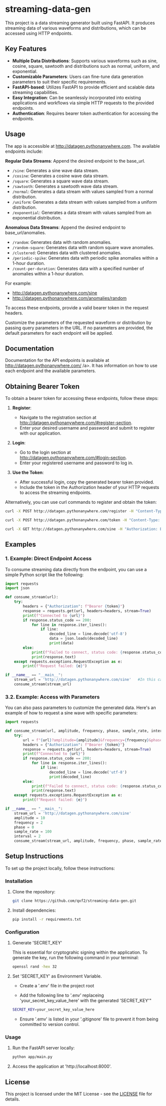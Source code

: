 # streaming-data-gen
This project is a data streaming generator built using FastAPI. It produces streaming data of various waveforms and distributions, which can be accessed using HTTP endpoints.  

## Key Features
- **Multiple Data Distributions**: Supports various waveforms such as sine, cosine, square, sawtooth and distributions such as normal, uniform, and exponential.
- **Customizable Parameters**: Users can fine-tune data generation parameters to suit their specific requirements.
- **FastAPI-based**: Utilizes FastAPI to provide efficient and scalable data streaming capabilities.
- **Easy Integration**: Can be seamlessly incorporated into existing applications and workflows via simple HTTP requests to the provided endpoints.
- **Authentication**: Requires bearer token authentication for accessing the endpoints.

## Usage
The app is accessible at http://datagen.pythonanywhere.com. The available endpoints include:

**Regular Data Streams**:
 Append the desired endpoint to the base_url.
 
- `/sine`: Generates a sine wave data stream.
- `/cosine`: Generates a cosine wave data stream.
- `/square`: Generates a square wave data stream.
- `/sawtooth`: Generates a sawtooth wave data stream.
- `/normal`: Generates a data stream with values sampled from a normal distribution.
- `/uniform`: Generates a data stream with values sampled from a uniform distribution.
- `/exponential`: Generates a data stream with values sampled from an exponential distribution.

**Anomalous Data Streams**:
 Append the desired endpoint to base_url/anomalies.
 
- `/random`: Generates data with random anomalies.
- `/random-square`: Generates data with random square wave anomalies.
- `/clustered`: Generates data with clustered anomalies.
- `/periodic-spike`: Generates data with periodic spike anomalies within a 1-hour duration.
- `/count-per-duration`: Generates data with a specified number of anomalies within a 1-hour duration.

For example:
- http://datagen.pythonanywhere.com/sine
- http://datagen.pythonanywhere.com/anomalies/random

To access these endpoints, provide a valid bearer token in the request headers.

Customize the parameters of the requested waveform or distribution by passing query parameters in the URL. If no parameters are provided, the default parameters for each endpoint will be applied.

## Documentation
Documentation for the API endpoints is available at <a href="http://datagen.pythonanywhere.com" target="_blank">http://datagen.pythonanywhere.com/ /a>. It has information on how to use each endpoint and the available parameters.

## Obtaining Bearer Token
To obtain a bearer token for accessing these endpoints, follow these steps:

1. **Register**:
   - Navigate to the registration section at http://datagen.pythonanywhere.com/#register-section.
   - Enter your desired username and password and submit to register with our application.
   
2. **Login**:
   - Go to the login section at http://datagen.pythonanywhere.com/#login-section.
   - Enter your registered username and password to log in.

3. **Use the Token**:
   - After successful login, copy the generated bearer token provided.
   - Include the token in the Authorization header of your HTTP requests to access the streaming endpoints.

Alternatively, you can use curl commands to register and obtain the token:

```bash
curl -X POST http://datagen.pythonanywhere.com/register -H "Content-Type: application/json" -d '{"username": "youruser", "password": "yourpassword"}'

curl -X POST http://datagen.pythonanywhere.com/token -H "Content-Type: application/x-www-form-urlencoded" -d "username=youruser&password=yourpassword"

curl -X GET http://datagen.pythonanywhere.com/sine -H "Authorization: Bearer YOUR_TOKEN_HERE"

```

## Examples

### 1. Example: Direct Endpoint Access
To consume streaming data directly from the endpoint, you can use a simple Python script like the following: 

```python
import requests
import json

def consume_stream(url):
    try:
        headers = {"Authorization": f"Bearer {token}"}
        response = requests.get(url, headers=headers, stream=True)
        print(f"Connected to {url}")
        if response.status_code == 200:
            for line in response.iter_lines():
                if line:
                    decoded_line = line.decode('utf-8')
                    data = json.loads(decoded_line)
                    print(data)
        else:
            print(f"Failed to connect, status code: {response.status_code}")
            print(response.text)
    except requests.exceptions.RequestException as e:
        print(f"Request failed: {e}")

if __name__ == "__main__":
    stream_url = 'http://datagen.pythonanywhere.com/sine'   #In this case, the default values for the parameters will be used
    consume_stream(stream_url)
```

### 3.2. Example: Access with Parameters
You can also pass parameters to customize the generated data. Here's an example of how to request a sine wave with specific parameters:

```python
import requests

def consume_stream(url, amplitude, frequency, phase, sample_rate, interval):
    try:
        url = f"{url}?amplitude={amplitude}&frequency={frequency}&phase={phase}&sample_rate={sample_rate}&interval={interval}"
        headers = {"Authorization": f"Bearer {token}"}
        response = requests.get(url, headers=headers, stream=True)
        print(f"Connected to {url}")       
        if response.status_code == 200:
            for line in response.iter_lines():
                if line:
                    decoded_line = line.decode('utf-8')
                    print(decoded_line)
        else:
            print(f"Failed to connect, status code: {response.status_code}")
            print(response.text)
    except requests.exceptions.RequestException as e:
        print(f"Request failed: {e}")

if __name__ == "__main__":
    stream_url = 'http://datagen.pythonanywhere.com/sine'
    amplitude = 10
    frequency = 2
    phase = 0 
    sample_rate = 100
    interval = 2
    consume_stream(stream_url, amplitude, frequency, phase, sample_rate, interval)
```

## Setup Instructions
To set up the project locally, follow these instructions:

### Installation

1. Clone the repository:

   ```bash
   git clone https://github.com/qxf2/streaming-data-gen.git
   ```

2. Install dependencies:

   ```bash
   pip install -r requirements.txt
   ```

### Configuration

1. Generate 'SECRET_KEY'
   
   This is essential for cryptograhic signing within the application. To generate the key, run the following command in your terminal:

   ```bash
   openssl rand -hex 32
   ```

2. Set 'SECRET_KEY' as Environment Variable.
   * Create a '.env' file in the project root
   
   * Add the following line to '.env' replaceing 'your_secret_key_value_here' with the generated 'SECRET_KEY'"

   ```bash
   SECRET_KEY=your_secret_key_value_here
   ```
   * Ensure '.emv' is listed in your '.gitignore' file to prevent it from being committed to version control.

### Usage

1. Run the FastAPI server locally:

   ```bash
   python app/main.py
   ```

2. Access the application at 'http://localhost:8000'.

## License

This project is licensed under the MIT License - see the [LICENSE](LICENSE) file for details.
